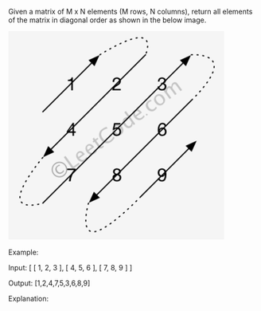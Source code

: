 Given a matrix of M x N elements (M rows, N columns), return all elements of the matrix in diagonal order as shown in the below image.

<img src="static/image.png" />

Example:

Input:
[
 [ 1, 2, 3 ],
 [ 4, 5, 6 ],
 [ 7, 8, 9 ]
]

Output:  [1,2,4,7,5,3,6,8,9]

Explanation:

